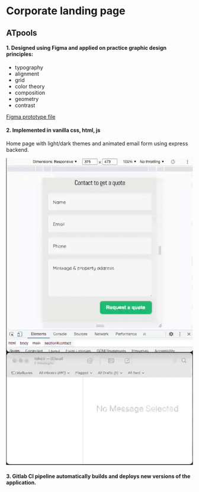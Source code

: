 # Corporate landing page

## ATpools
#### 1. Designed using Figma and applied on practice graphic design principles:
- typography
- alignment
- grid
- color theory
- composition
- geometry
- contrast  

[Figma prototype file](https://www.figma.com/file/DPXTuZIoryoZcszOXbssIi/pools?node-id=58%3A1871)


#### 2. Implemented in vanilla css, html, js

Home page with light/dark themes and animated email form using express backend. 

![Form animation and email delivery demo](./form-demo1.gif "Form animation and email delivery demo")

#### 3. Gitlab CI pipeline automatically builds and deploys new versions of the application.